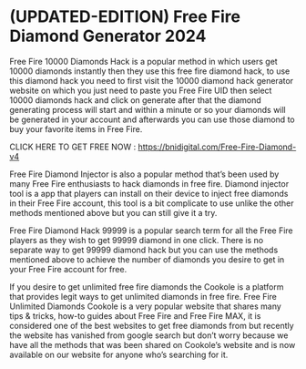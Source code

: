 # (UPDATED-EDITION) Free Fire Diamond Generator 2024

Free Fire 10000 Diamonds Hack is a popular method in which users get 10000 diamonds instantly then they use this free fire diamond hack, to use this diamond hack you need to first visit the 10000 diamond hack generator website on which you just need to paste you Free Fire UID then select 10000 diamonds hack and click on generate after that the diamond generating process will start and within a minute or so your diamonds will be generated in your account and afterwards you can use those diamond to buy your favorite items in Free Fire.

CLICK HERE TO GET FREE NOW : https://bnidigital.com/Free-Fire-Diamond-v4

Free Fire Diamond Injector is also a popular method that’s been used by many Free Fire enthusiasts to hack diamonds in free fire. Diamond injector tool is a app that players can install on their device to inject free diamonds in their Free Fire account, this tool is a bit complicate to use unlike the other methods mentioned above but you can still give it a try.

Free Fire Diamond Hack 99999 is a popular search term for all the Free Fire players as they wish to get 99999 diamond in one click. There is no separate way to get 99999 diamond hack but you can use the methods mentioned above to achieve the number of diamonds you desire to get in your Free Fire account for free.

If you desire to get unlimited free fire diamonds the Cookole is a platform that provides legit ways to get unlimited diamonds in free fire. Free Fire Unlimited Diamonds Cookole is a very popular website that shares many tips & tricks, how-to guides about Free Fire and Free Fire MAX, it is considered one of the best websites to get free diamonds from but recently the website has vanished from google search but don’t worry because we have all the methods that was been shared on Cookole’s website and is now available on our website for anyone who’s searching for it.
